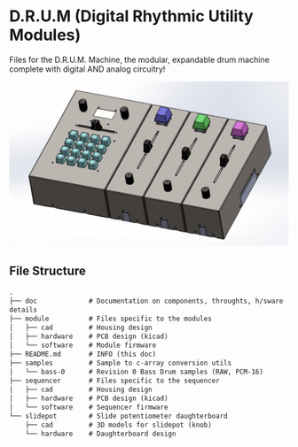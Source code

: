 # D.R.U.M (Digital Rhythmic Utility Modules)
Files for the D.R.U.M. Machine, the modular, expandable drum machine complete with digital AND analog circuitry!


![CAD rendering of the DRUM sequencer with three modules attached to its right size](assembly.png)

## File Structure

```
.
├── doc             # Documentation on components, throughts, h/sware details
├── module          # Files specific to the modules
│   ├── cad         # Housing design
│   ├── hardware    # PCB design (kicad)
│   └── software    # Module firmware
├── README.md       # INFO (this doc)
├── samples         # Sample to c-array conversion utils
│   └── bass-0      # Revision 0 Bass Drum samples (RAW, PCM-16)
├── sequencer       # Files specific to the sequencer
│   ├── cad         # Housing design
│   ├── hardware    # PCB design (kicad)
│   └── software    # Sequencer firmware
└── slidepot        # Slide potentiometer daughterboard
    ├── cad         # 3D models for slidepot (knob)
    └── hardware    # Daughterboard design
```


